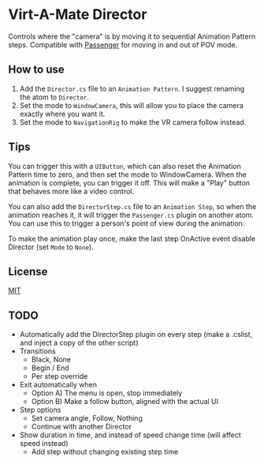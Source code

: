 # Virt-A-Mate Director

Controls where the "camera" is by moving it to sequential Animation Pattern steps. Compatible with [Passenger](https://github.com/acidbubbles/vam-passenger) for moving in and out of POV mode.

## How to use

1. Add the `Director.cs` file to an `Animation Pattern`. I suggest renaming the atom to `Director`.
2. Set the mode to `WindowCamera`, this will allow you to place the camera exactly where you want it.
3. Set the mode to `NavigationRig` to make the VR camera follow instead.

## Tips

You can trigger this with a `UIButton`, which can also reset the Animation Pattern time to zero, and then set the mode to WindowCamera. When the animation is complete, you can trigger it off. This will make a "Play" button that behaves more like a video control.

You can also add the `DirectorStep.cs` file to an `Animation Step`, so when the animation reaches it, it will trigger the `Passenger.cs` plugin on another atom. You can use this to trigger a person's point of view during the animation.

To make the animation play once, make the last step OnActive event disable Director (set `Mode` to `None`).

## License

[MIT](LICENSE.md)

## TODO

- Automatically add the DirectorStep plugin on every step (make a .cslist, and inject a copy of the other script)
- Transitions
  - Black, None
  - Begin / End
  - Per step override
- Exit automatically when
  - Option A) The menu is open, stop immediately
  - Option B) Make a follow button, aligned with the actual UI
- Step options
  - Set camera angle, Follow, Nothing
  - Continue with another Director
- Show duration in time, and instead of speed change time (will affect speed instead)
  - Add step without changing existing step time
